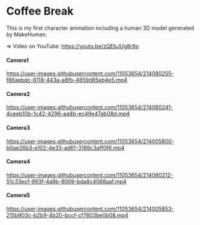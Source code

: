 # Coffee Break

This is my first character animation including a human 3D model generated by MakeHuman.

=> Video on YouTube: https://youtu.be/zQEbJUg8r9o

#### Camera1

https://user-images.githubusercontent.com/11053654/214080255-f86aebdc-6118-443a-a8fb-4859d85eb4e5.mp4

#### Camera2

https://user-images.githubusercontent.com/11053654/214080241-4ceeb10b-1c42-4296-ad4b-ec49e47ab08d.mp4

#### Camera3

https://user-images.githubusercontent.com/11053654/214005800-b0ae26b3-e102-4e33-ad61-3189c3aff0f6.mp4

#### Camera4

https://user-images.githubusercontent.com/11053654/214080212-51c33ecf-993f-4a9b-9009-bda8c4068aaf.mp4

#### Camera5

https://user-images.githubusercontent.com/11053654/214005853-215b903c-b2b9-4b20-bccf-cf7803be0b08.mp4
